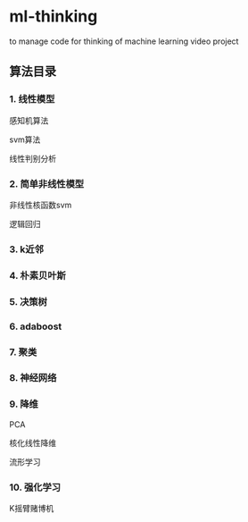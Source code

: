 # ml-thinking

to manage code for thinking of machine learning video project

## 算法目录

### 1. 线性模型

感知机算法

svm算法

线性判别分析

### 2. 简单非线性模型

非线性核函数svm

逻辑回归

### 3. k近邻

### 4. 朴素贝叶斯

### 5. 决策树

### 6. adaboost

### 7. 聚类

### 8. 神经网络

### 9. 降维

PCA

核化线性降维

流形学习

### 10. 强化学习

K摇臂赌博机

